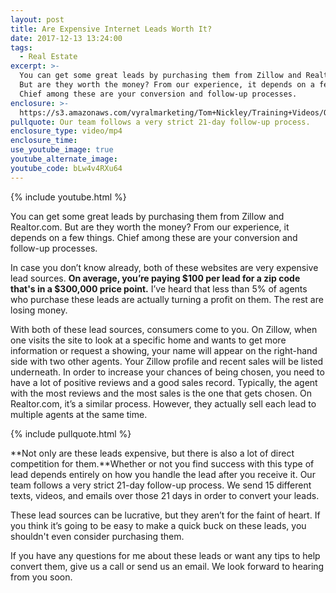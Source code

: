 ```yaml
---
layout: post
title: Are Expensive Internet Leads Worth It?
date: 2017-12-13 13:24:00
tags:
  - Real Estate
excerpt: >-
  You can get some great leads by purchasing them from Zillow and Realtor.com.
  But are they worth the money? From our experience, it depends on a few things.
  Chief among these are your conversion and follow-up processes.
enclosure: >-
  https://s3.amazonaws.com/vyralmarketing/Tom+Nickley/Training+Videos/Orlando+Real+Estate+Agent-+The+trick+with+purchasing+leads.mp4
pullquote: Our team follows a very strict 21-day follow-up process.
enclosure_type: video/mp4
enclosure_time:
use_youtube_image: true
youtube_alternate_image:
youtube_code: bLw4v4RXu64
---
```



{% include youtube.html %}

You can get some great leads by purchasing them from Zillow and Realtor.com. But are they worth the money? From our experience, it depends on a few things. Chief among these are your conversion and follow-up processes.

In case you don’t know already, both of these websites are very expensive lead sources. **On average, you’re paying $100 per lead for a zip code that's in a $300,000 price point.** I’ve heard that less than 5% of agents who purchase these leads are actually turning a profit on them. The rest are losing money.

With both of these lead sources, consumers come to you. On Zillow, when one visits the site to look at a specific home and wants to get more information or request a showing, your name will appear on the right-hand side with two other agents. Your Zillow profile and recent sales will be listed underneath. In order to increase your chances of being chosen, you need to have a lot of positive reviews and a good sales record. Typically, the agent with the most reviews and the most sales is the one that gets chosen. On Realtor.com, it’s a similar process. However, they actually sell each lead to multiple agents at the same time.

{% include pullquote.html %}

**Not only are these leads expensive, but there is also a lot of direct competition for them.**Whether or not you find success with this type of lead depends entirely on how you handle the lead after you receive it. Our team follows a very strict 21-day follow-up process. We send 15 different texts, videos, and emails over those 21 days in order to convert your leads.

These lead sources can be lucrative, but they aren’t for the faint of heart. If you think it’s going to be easy to make a quick buck on these leads, you shouldn't even consider purchasing them.

If you have any questions for me about these leads or want any tips to help convert them, give us a call or send us an email. We look forward to hearing from you soon.